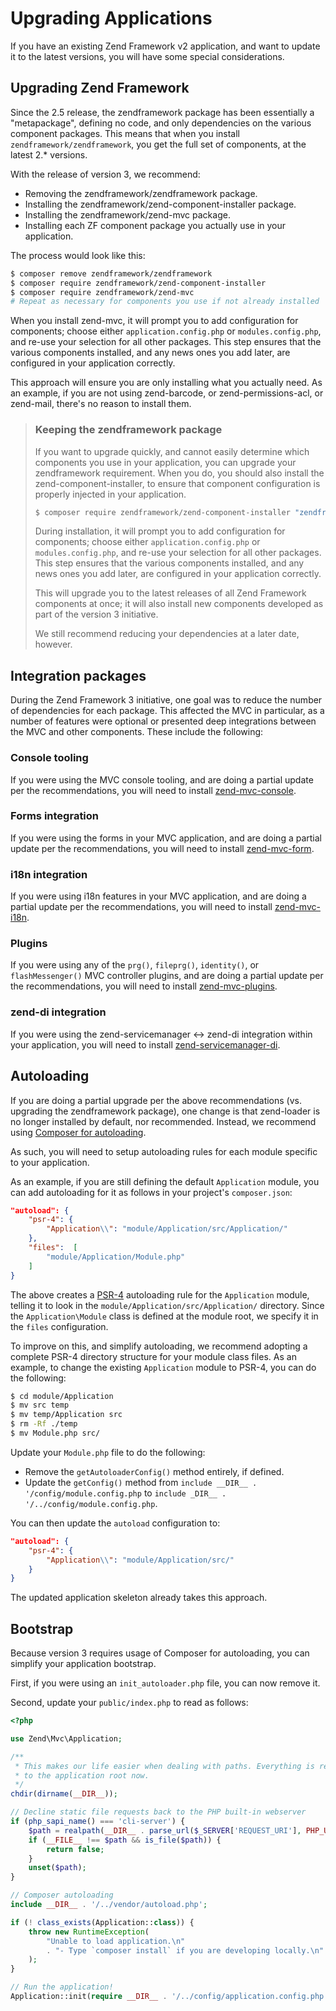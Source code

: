 # Upgrading Applications

If you have an existing Zend Framework v2 application, and want to update it to
the latest versions, you will have some special considerations.

## Upgrading Zend Framework

Since the 2.5 release, the zendframework package has been essentially a
"metapackage", defining no code, and only dependencies on the various component
packages. This means that when you install `zendframework/zendframework`, you
get the full set of components, at the latest 2.\* versions.

With the release of version 3, we recommend:

- Removing the zendframework/zendframework package.
- Installing the zendframework/zend-component-installer package.
- Installing the zendframework/zend-mvc package.
- Installing each ZF component package you actually use in your application.

The process would look like this:

```bash
$ composer remove zendframework/zendframework
$ composer require zendframework/zend-component-installer
$ composer require zendframework/zend-mvc
# Repeat as necessary for components you use if not already installed
```

When you install zend-mvc, it will prompt you to add configuration for
components; choose either `application.config.php` or `modules.config.php`, and
re-use your selection for all other packages. This step ensures that the various
components installed, and any news ones you add later, are configured in your
application correctly.

This approach will ensure you are only installing what you actually need. As an
example, if you are not using zend-barcode, or zend-permissions-acl, or
zend-mail, there's no reason to install them.

> ### Keeping the zendframework package
> 
> If you want to upgrade quickly, and cannot easily determine which components you
> use in your application, you can upgrade your zendframework requirement. When
> you do, you should also install the zend-component-installer, to ensure that
> component configuration is properly injected in your application.
> 
> ```bash
> $ composer require zendframework/zend-component-installer "zendframework/zendframework:^3.0"
> ```
> 
> During installation, it will prompt you to add configuration for
> components; choose either `application.config.php` or `modules.config.php`, and
> re-use your selection for all other packages. This step ensures that the various
> components installed, and any news ones you add later, are configured in your
> application correctly.
> 
> This will upgrade you to the latest releases of all Zend Framework components at
> once; it will also install new components developed as part of the version 3
> initiative.
> 
> We still recommend reducing your dependencies at a later date, however.

## Integration packages

During the Zend Framework 3 initiative, one goal was to reduce the number of
dependencies for each package. This affected the MVC in particular, as a number
of features were optional or presented deep integrations between the MVC and
other components. These include the following:

### Console tooling

If you were using the MVC console tooling, and are doing a partial update per
the recommendations, you will need to install
[zend-mvc-console](https://zendframework.github.io/zend-mvc-console/).

### Forms integration

If you were using the forms in your MVC application, and are doing a partial
update per the recommendations, you will need to install
[zend-mvc-form](https://zendframework.github.io/zend-mvc-form/).

### i18n integration

If you were using i18n features in your MVC application, and are doing a partial
update per the recommendations, you will need to install
[zend-mvc-i18n](https://zendframework.github.io/zend-mvc-i18n/).

### Plugins

If you were using any of the `prg()`, `fileprg()`, `identity()`, or
`flashMessenger()` MVC controller plugins, and are doing a partial update per
the recommendations, you will need to install
[zend-mvc-plugins](https://zendframework.github.io/zend-mvc-plugins/).

### zend-di integration

If you were using the zend-servicemanager &lt;-&gt; zend-di integration within
your application, you will need to install
[zend-servicemanager-di](https://zendframework.github.io/zend-servicemanager-di/).

## Autoloading

If you are doing a partial upgrade per the above recommendations (vs. upgrading
the zendframework package), one change is that zend-loader is no longer
installed by default, nor recommended. Instead, we recommend using
[Composer for autoloading](https://getcomposer.org/doc/04-schema.md#autoload).

As such, you will need to setup autoloading rules for each module specific to
your application.

As an example, if you are still defining the default `Application` module, you
can add autoloading for it as follows in your project's `composer.json`:

```json
"autoload": {
    "psr-4": {
        "Application\\": "module/Application/src/Application/"
    },
    "files":  [
        "module/Application/Module.php"
    ]
}
```

The above creates a [PSR-4](http://www.php-fig.org/psr/psr-4/) autoloading rule
for the `Application` module, telling it to look in the
`module/Application/src/Application/` directory. Since the `Application\Module`
class is defined at the module root, we specify it in the `files` configuration.

To improve on this, and simplify autoloading, we recommend adopting a complete
PSR-4 directory structure for your module class files. As an example, to change
the existing `Application` module to PSR-4, you can do the following:

```bash
$ cd module/Application
$ mv src temp
$ mv temp/Application src
$ rm -Rf ./temp
$ mv Module.php src/
```

Update your `Module.php` file to do the following:

- Remove the `getAutoloaderConfig()` method entirely, if defined.
- Update the `getConfig()` method from `include __DIR__ .
  '/config/module.config.php` to `include _DIR__ .
  '/../config/module.config.php`.

You can then update the `autoload` configuration to:

```json
"autoload": {
    "psr-4": {
        "Application\\": "module/Application/src/"
    }
}
```

The updated application skeleton already takes this approach.

## Bootstrap

Because version 3 requires usage of Composer for autoloading, you can simplify
your application bootstrap.

First, if you were using an `init_autoloader.php` file, you can now remove it.

Second, update your `public/index.php` to read as follows:

```php
<?php

use Zend\Mvc\Application;

/**
 * This makes our life easier when dealing with paths. Everything is relative
 * to the application root now.
 */
chdir(dirname(__DIR__));

// Decline static file requests back to the PHP built-in webserver
if (php_sapi_name() === 'cli-server') {
    $path = realpath(__DIR__ . parse_url($_SERVER['REQUEST_URI'], PHP_URL_PATH));
    if (__FILE__ !== $path && is_file($path)) {
        return false;
    }
    unset($path);
}

// Composer autoloading
include __DIR__ . '/../vendor/autoload.php';

if (! class_exists(Application::class)) {
    throw new RuntimeException(
        "Unable to load application.\n"
        . "- Type `composer install` if you are developing locally.\n"
    );
}

// Run the application!
Application::init(require __DIR__ . '/../config/application.config.php')->run();
```
